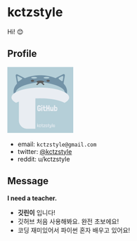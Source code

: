 # kctzstyle
Hi! 😊

## Profile
![Avatar](images/Avatar.png)
- email: `kctzstyle@gmail.com`
- twitter: [@kctzstyle](https://twitter.com/kctzstyle)
- reddit: u/kctzstyle

## Message

**I need a teacher.**

- **깃린이** 입니다!
- 깃허브 처음 사용해봐요. 완전 초보에요!
- 코딩 재미있어서 파이썬 혼자 배우고 있어요!
